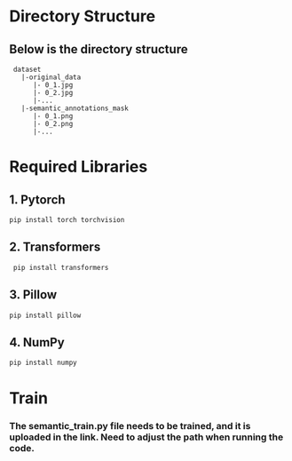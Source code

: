 # Directory Structure
## Below is the directory structure
 ```
  dataset
    |-original_data
       |- 0_1.jpg
       |- 0_2.jpg
       |-...
    |-semantic_annotations_mask
       |- 0_1.png
       |- 0_2.png
       |-...
```

# Required Libraries
## 1. Pytorch 
    pip install torch torchvision
## 2. Transformers
     pip install transformers
## 3. Pillow
    pip install pillow
## 4. NumPy
    pip install numpy


# Train
### The semantic_train.py file needs to be trained, and it is uploaded in the link. Need to adjust the path when running the code.
